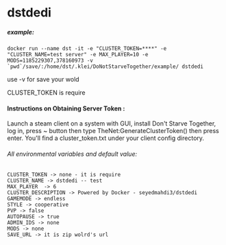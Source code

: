 # dstdedi

##### example:

```docker run --name dst -it -e "CLUSTER_TOKEN=****" -e "CLUSTER_NAME=test server" -e MAX_PLAYER=10 -e MODS=1185229307,378160973 -v `pwd`/save/:/home/dst/.klei/DoNotStarveTogether/example/ dstdedi```

use -v for save your wold 

CLUSTER_TOKEN is require 

#### Instructions on Obtaining Server Token :
Launch a steam client on a system with GUI, install Don't Starve Together, log in, press ~ button then type TheNet:GenerateClusterToken() then press enter. You'll find a cluster_token.txt under your client config directory.


###### All environmental variables and default value:
```
CLUSTER_TOKEN -> none - it is require
CLUSTER_NAME -> dstdedi -- test
MAX_PLAYER  -> 6
CLUSTER_DESCRIPTION -> Powered by Docker - seyedmahdi3/dstdedi
GAMEMODE -> endless
STYLE -> cooperative
PVP -> false
AUTOPAUSE -> true
ADMIN_IDS -> none
MODS -> none
SAVE_URL -> it is zip wolrd's url
```
